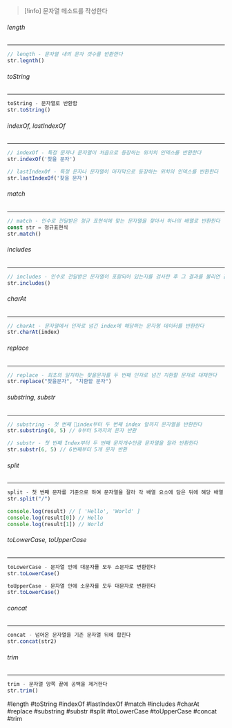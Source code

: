 
> [!info]  문자열 메소드를 작성한다


###### length
---
```js
// length - 문자열 내의 문자 갯수를 반환한다
str.legnth()
```


###### toString
---
```js
toString - 문자열로 반환함
str.toString()
```


###### indexOf, lastIndexOf
---
```js
// indexOf - 특정 문자나 문자열이 처음으로 등장하는 위치의 인덱스를 반환한다
str.indexOf('찾을 문자')
```

```js
// lastIndexOf - 특정 문자나 문자열이 마지막으로 등장하는 위치의 인덱스를 반환한다
str.lastIndexOf('찾을 문자')
```


###### match
---
```js
// match - 인수로 전달받은 정규 표현식에 맞는 문자열을 찾아서 하나의 배열로 반환한다
const str = 정규표현식
str.match()
```


###### includes
---
```js
// includes - 인수로 전달받은 문자열이 포함되어 있는지를 검사한 후 그 결과를 불리언 값으로 반환한다
str.includes()
```


###### charAt
---
```js
// charAt - 문자열에서 인자로 넘긴 index에 해당하는 문자형 데이터를 반환한다
str.charAt(index)
```


###### replace
---
```js
// replace - 최초의 일치하는 찾을문자를 두 번째 인자로 넘긴 치환할 문자로 대체한다
str.replace("찾을문자", "치환할 문자")
```


###### substring, substr
---
```js
// substring - 첫 번째 index부터 두 번째 index 앞까지 문자열을 반환한다
str.substring(0, 5) // 0부터 5까지의 문자 반환
```

```js
// substr - 첫 번째 Index부터 두 번째 문자개수만큼 문자열을 잘라 반환한다
str.substr(6, 5) // 6번째부터 5개 문자 반환
```


###### split
---
```js
split - 첫 번째 문자를 기준으로 하여 문자열을 잘라 각 배열 요소에 담은 뒤에 해당 배열 객체를 반환한다
str.split("/")

console.log(result) // [ 'Hello', 'World' ]
console.log(result[0]) // Hello
console.log(result[1]) // World
```


###### toLowerCase, toUpperCase
---
```js
toLowerCase - 문자열 안에 대문자를 모두 소문자로 변환한다
str.toLowerCase()
```

```js
toUpperCase - 문자열 안에 소문자를 모두 대문자로 변환한다
str.toLowerCase()
```


###### concat
---
```js
concat - 넘어온 문자열을 기존 문자열 뒤에 합친다
str.concat(str2)
```


###### trim
---
```js
trim - 문자열 양쪽 끝에 공백을 제거한다
str.trim()
```



#length #toString #indexOf #lastIndexOf #match #includes #charAt #replace #substring #substr #split #toLowerCase #toUpperCase #concat #trim
